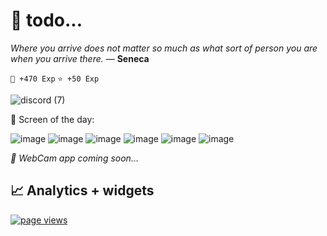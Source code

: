# 📝 todo...

*Where you arrive does not matter so much as what sort of person you are when you arrive there.* ― **Seneca**

`👊 +470 Exp` `⭐ +50 Exp`

![discord (7)](https://user-images.githubusercontent.com/51968463/160410741-cac3144e-9316-4144-a191-7fb1dfeba961.png)

🎲 Screen of the day:

![image](https://user-images.githubusercontent.com/51968463/161836060-65d3ff75-9788-468c-9551-5ebfb047cdc7.png)
![image](https://user-images.githubusercontent.com/51968463/161836966-ee02ce6d-817e-4100-a21a-933123c7881c.png)
![image](https://user-images.githubusercontent.com/51968463/161837073-1c209ac9-b9bf-4e7b-a139-9100690ead3b.png)
![image](https://user-images.githubusercontent.com/51968463/161837218-21de69b8-8795-4931-9aa9-2fe7ea45e3f5.png)
![image](https://user-images.githubusercontent.com/51968463/161837260-2c028990-2854-463e-851d-18132a7846fe.png)
![image](https://user-images.githubusercontent.com/51968463/161837474-61197099-3bf5-4b0d-85e4-905ed6b91aae.png)

*🎥 WebCam app coming soon...*

## 📈 Analytics + widgets

<a href="https://github.com/gnatson">
  <img src="https://komarev.com/ghpvc/?username=gnatson" alt="page views" />
</a>
